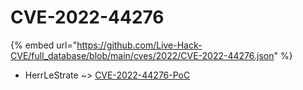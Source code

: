 # CVE-2022-44276
{% embed url="https://github.com/Live-Hack-CVE/full_database/blob/main/cves/2022/CVE-2022-44276.json" %}

* HerrLeStrate ~> [CVE-2022-44276-PoC](https://www.alice-snow.ru/2022/database/cve-2022-44276/cve-2022-44276-poc-herrlestrate)